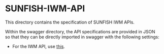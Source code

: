 # SUNFISH-IWM-API

This directory contains the specification of SUNFISH IWM APIs.

Within the swagger directory, the API specifications are provided in JSON so that they can be directly imported in swagger with the following settings:

* For the IWM API, use [this](http://editor.swagger.io/#/?import=https://raw.githubusercontent.com/sunfish-prj/SUNFISH-Platform-API/master/IWMAPI/swagger/iwm.json).

